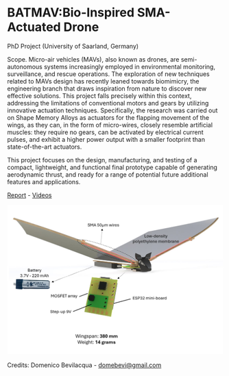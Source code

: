 # BATMAV:Bio-Inspired SMA-Actuated Drone
PhD Project (University of Saarland, Germany)

Scope. Micro-air vehicles (MAVs), also known as drones, are semi-autonomous systems increasingly employed in environmental monitoring, surveillance, and rescue operations. The exploration of new techniques related to MAVs design has recently leaned towards biomimicry, the engineering branch that draws inspiration from nature to discover new effective solutions. This project falls precisely within this context, addressing the limitations of conventional motors and gears by utilizing innovative actuation techniques. Specifically, the research was carried out on Shape Memory Alloys as actuators for the flapping movement of the wings, as they can, in the form of micro-wires, closely resemble artificial muscles: they require no gears, can be activated by electrical current pulses, and exhibit a higher power output with a smaller footprint than state-of-the-art actuators.  
  
This project focuses on the design, manufacturing, and testing of a compact, lightweight, and functional final prototype capable of generating aerodynamic thrust, and ready for a range of potential future additional features and applications.

<a href="REPORT.pdf" target="_blank">Report</a>   - <a href="https://www.youtube.com/playlist?list=PLuJvVmGuF8ujuMsnPx_0fy3ojI6xF_l5W" target="_blank">Videos</a>

![alt text](https://github.com/domebevi/BATMAV.Bio-Inspired_SMA-Actuated_Drone/blob/main/image.jpg?raw=true)

Credits: Domenico Bevilacqua - domebevi@gmail.com




